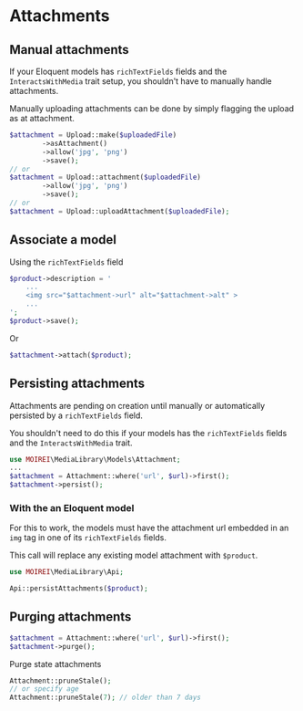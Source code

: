 # Attachments

## Manual attachments

If your Eloquent models has `richTextFields` fields and the `InteractsWithMedia` trait setup, you shouldn't have to manually handle attachments.

Manually uploading attachments can be done by simply flagging the upload as at attachment.

```php
$attachment = Upload::make($uploadedFile)
        ->asAttachment()
        ->allow('jpg', 'png')
        ->save();
// or
$attachment = Upload::attachment($uploadedFile)
        ->allow('jpg', 'png')
        ->save();
// or
$attachment = Upload::uploadAttachment($uploadedFile);
```

## Associate a model

Using the `richTextFields` field

```php
$product->description = '
	...
	<img src="$attachment->url" alt="$attachment->alt" >
	...
';
$product->save();
```

Or

```php
$attachment->attach($product);
```

## Persisting attachments

Attachments are pending on creation until manually or automatically persisted by a `richTextFields` field.

You shouldn't need to do this if your models has the `richTextFields` fields and the `InteractsWithMedia` trait.

```php
use MOIREI\MediaLibrary\Models\Attachment;
...
$attachment = Attachment::where('url', $url)->first();
$attachment->persist();
```

### With the an Eloquent model

For this to work, the models must have the attachment url embedded in an `img` tag in one of its `richTextFields` fields.

This call will replace any existing model attachment with `$product`.

```php
use MOIREI\MediaLibrary\Api;

Api::persistAttachments($product);
```

## Purging attachments

```php
$attachment = Attachment::where('url', $url)->first();
$attachment->purge();
```

Purge state attachments

```php
Attachment::pruneStale();
// or specify age
Attachment::pruneStale(7); // older than 7 days
```
